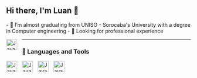 ## Hi there, I'm Luan 👋
<p>
  - 👯 I’m almost graduating from UNISO - Sorocaba's University with a degree in Computer engineering
  - 🔎 Looking for professional experience
</p>

[<img align="left" alt="Java" width="30px" style="padding-right:10px;" src="https://cdn.jsdelivr.net/gh/devicons/devicon@latest/icons/linkedin/linkedin-original.svg" />](https://www.linkedin.com/in/luan-castelhano-240a2b21a/)

---

### 🧰 Languages and Tools
<img align="left" alt="Java" width="30px" style="padding-right:10px;" src="https://cdn.jsdelivr.net/gh/devicons/devicon@latest/icons/java/java-original-wordmark.svg" />
<img align="left" alt="Java" width="30px" style="padding-right:10px;" src="https://cdn.jsdelivr.net/gh/devicons/devicon@latest/icons/spring/spring-original-wordmark.svg" />
<img align="left" alt="Java" width="30px" style="padding-right:10px;" src="https://cdn.jsdelivr.net/gh/devicons/devicon@latest/icons/mysql/mysql-plain-wordmark.svg" />
<img align="left" alt="Java" width="30px" style="padding-right:10px;" src="https://cdn.jsdelivr.net/gh/devicons/devicon@latest/icons/mongodb/mongodb-plain-wordmark.svg" />
<br />


